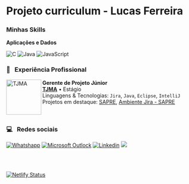 # Projeto curriculum - Lucas Ferreira

<h3>Minhas Skills </h3>

**Aplicações e Dados**

![C](https://img.shields.io/badge/-C-333333?style=for-the-badge&logo=C&logoColor=00599C)
![Java](https://img.shields.io/badge/-Java-333333?style=for-the-badge&logo=java&logoColor=007396)
![JavaScript](https://img.shields.io/badge/-JavaScript-333333?style=for-the-badge&logo=javascript)


<h3> 💼 &nbsp; Experiência Profissional </h3>

[<img align="left" height="94px" width="94px" alt="TJMA" src="https://www.tjma.jus.br/imagens/logo_share.png">](https://www.tjma.jus.br/)
**Gerente de Projeto Júnior** \
[**TJMA**](https://www.tjma.jus.br/) • Estágio \
Linguagens & Tecnologias: `Jira`, `Java`, `Eclipse`, `IntelliJ` \
Projetos em destaque: [SAPRE](), [Ambiente Jira - SAPRE]()

<br/>

<h3> 💻 &nbsp; Redes sociais </h3>

<div align-items="center">
    <a href="https://wa.me/5598988525278?text=Ol%C3%A1!%20Vim%20pelo%20seu%20site%2C%20vi%20suas%20habilidades%20e%20projetos%2C%20gostaria%20de%20conhecer%20o%20seu%20trabalho">
        <img alt="Whatshapp" class="my-1" src="https://img.shields.io/badge/WhatsApp-25D366?style=for-the-badge&logo=whatsapp&logoColor=white"></a>
    <a href="mailto:lucasfelipereis@hotmail.com">
        <img alt="Microsoft Outlock" class="my-1" src="https://img.shields.io/badge/Microsoft_Outlook-0078D4?style=for-the-badge&logo=microsoft-outlook&logoColor=white"></a>
    <a href="https://www.linkedin.com/in/lucas-reis-5247b1221/">
        <img alt="Linkedin" class="my-1" src="https://img.shields.io/badge/LinkedIn-0077B5?style=for-the-badge&logo=linkedin&logoColor=white"></a>
    <a href="https://t.me/lucasFelipe">
        <img src="https://img.shields.io/badge/Telegram-2CA5E0?style=for-the-badge&logo=telegram&logoColor=white"></a>
</div>

<br></br>

[![Netlify Status](https://api.netlify.com/api/v1/badges/ae26dbf5-26f8-4c1a-bbd2-8183fad61d42/deploy-status)](https://app.netlify.com/sites/lucasfelipe/deploys)